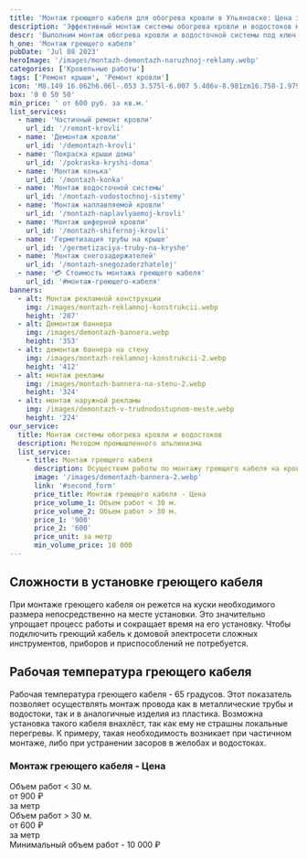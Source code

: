 ```yaml
---
title: 'Монтаж греющего кабеля для обогрева кровли в Ульяновске: Цена за пог. м.'
description: 'Эффективный монтаж системы обогрева кровли и водостоков методом промышленного альпинизма. Цена от 600 руб. за м. Звоните!'
descr: 'Выполним монтаж обогрева кровли и водосточной системы под ключ.'
h_one: 'Монтаж греющего кабеля'
pubDate: 'Jul 08 2023'
heroImage: '/images/montazh-demontazh-naruzhnoj-reklamy.webp'
categories: ['Кровельные работы']
tags: ['Ремонт крыши', 'Ремонт кровли']
icon: 'M8.149 16.062h6.06l-.053 3.575l-6.007 5.406v-8.981zm16.758-1.979L1 35.169L3.52 38l21.485-18.954L46.486 38L49 35.169L25.097 14.083L25 14l-.093.083z'
box: '0 0 50 50'
min_price: ' от 600 руб. за кв.м.'
list_services:
  - name: 'Частичный ремонт кровли'
    url_id: '/remont-krovli'
  - name: 'Демонтаж кровли'
    url_id: '/demontazh-krovli'
  - name: 'Покраска крыши дома'
    url_id: '/pokraska-kryshi-doma'
  - name: 'Монтаж конька'
    url_id: '/montazh-konka'
  - name: 'Монтаж водосточной системы'
    url_id: '/montazh-vodostochnoj-sistemy'
  - name: 'Монтаж наплавляемой кровли'
    url_id: '/montazh-naplavlyaemoj-krovli'
  - name: 'Монтаж шиферной кровли'
    url_id: '/montazh-shifernoj-krovli'
  - name: 'Герметизация трубы на крыше'
    url_id: '/germetizaciya-truby-na-kryshe'
  - name: 'Монтаж снегозадержателей'
    url_id: '/montazh-snegozaderzhatelej'
  - name: '💳 Стоимость монтажа греющего кабеля'
    url_id: '#монтаж-греющего-кабеля'
banners:
  - alt: Монтаж рекламной конструкции
    img: /images/montazh-reklamnoj-konstrukcii.webp
    height: '207'
  - alt: Демонтаж баннера
    img: /images/demontazh-bannera.webp
    height: '353'
  - alt: демонтаж баннера на стену
    img: /images/montazh-reklamnoj-konstrukcii-2.webp
    height: '412'
  - alt: монтаж рекламы
    img: /images/montazh-bannera-na-stenu-2.webp
    height: '324'
  - alt: монтаж наружной рекламы
    img: /images/demontazh-v-trudnodostupnom-meste.webp
    height: '224'
our_service:
  title: Монтаж системы обогрева кровли и водостоков
  description: Методом промышленного альпинизма
  list_service:
    - title: Монтаж греющего кабеля
      description: Осуществим работы по монтажу греющего кабеля на кровлю! Бригада с опытом работы в Ульяновске больше десяти лет!
      image: '/images/demontazh-bannera-2.webp'
      link: '#second_form'
      price_title: Монтаж греющего кабеля - Цена
      price_volume_1: Объем работ < 30 м.
      price_volume_2: Объем работ > 30 м.
      price_1: '900'
      price_2: '600'
      price_unit: за метр
      min_volume_price: 10 000
---
```


## Сложности в установке греющего кабеля

При монтаже греющего кабеля он режется на куски необходимого размера непосредственно на месте установки. Это значительно упрощает процесс работы и сокращает время на его установку. Чтобы подключить греющий кабель к домовой электросети сложных инструментов, приборов и приспособлений не потребуется.

## Рабочая температура греющего кабеля

Рабочая температура греющего кабеля - 65 градусов. Этот показатель позволяет осуществлять монтаж провода как в металлические трубы и водостоки, так и в аналогичные изделия из пластика. Возможна установка такого кабеля внахлёст, так как ему не страшны локальные перегревы. К примеру, такая необходимость возникает при частичном монтаже, либо при устранении засоров в желобах и водостоках.

<div id="монтаж-греющего-кабеля" class="gradientBg mx-auto my-4 max-w-full rounded-xl p-14 text-center shadow-lg"><h3 class="flex justify-center px-4 pt-6 font-bold lg:text-xl"><div class="text-white">Монтаж греющего кабеля - Цена</div></h3><div class="flex flex-wrap justify-center gap-4 py-4"><div class="flex max-w-[350px] flex-col gap-2 rounded-xl bg-gray-200 bg-opacity-30 p-6 text-white shadow-md backdrop-blur-lg backdrop-filter"><div class="text-sm font-semibold">Объем работ &lt; 30 м.</div><div class="text-3xl font-semibold tracking-tight">от 900 ₽</div><div class="font-normal">за метр</div></div><div class="flex max-w-[500px] flex-col gap-2 rounded-xl bg-gray-200 bg-opacity-30 p-6 text-white shadow-md backdrop-blur-lg backdrop-filter"><div class="text-sm font-semibold">Объем работ &gt; 30 м.</div><div class="text-3xl font-semibold tracking-tight">от 600 ₽</div><div class="font-normal">за метр</div></div></div><div class="flex justify-center pb-6">Минимальный объем работ - 10 000 ₽</div></div>
